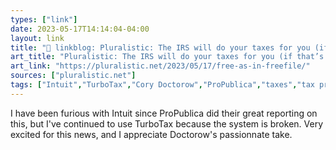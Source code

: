 ```yaml
---
types: ["link"]
date: 2023-05-17T14:14:04-04:00
layout: link
title: "🔗 linkblog: Pluralistic: The IRS will do your taxes for you (if that’s what you prefer) (17 May 2023) – Pluralistic: Daily links from Cory Doctorow'"
art_title: "Pluralistic: The IRS will do your taxes for you (if that’s what you prefer) (17 May 2023) – Pluralistic: Daily links from Cory Doctorow"
art_link: "https://pluralistic.net/2023/05/17/free-as-in-freefile/"
sources: ["pluralistic.net"]
tags: ["Intuit","TurboTax","Cory Doctorow","ProPublica","taxes","tax prep"]
---
```

I have been furious with Intuit since ProPublica did their great reporting on this, but I've continued to use TurboTax because the system is broken. Very excited for this news, and I appreciate Doctorow's passionnate take.  
 
